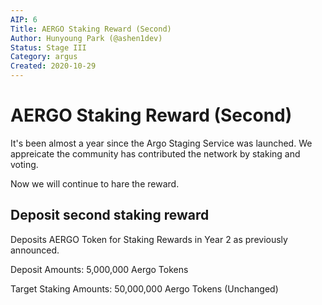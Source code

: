 ```yaml
---
AIP: 6
Title: AERGO Staking Reward (Second)
Author: Hunyoung Park (@ashen1dev)
Status: Stage III
Category: argus
Created: 2020-10-29
---
```


# AERGO Staking Reward (Second)

It's been almost a year since the Argo Staging Service was launched. We appreicate the community has contributed the network by staking and voting.

Now we will continue to hare the reward.

## Deposit second staking reward

Deposits AERGO Token for Staking Rewards in Year 2 as previously announced.


Deposit Amounts: 5,000,000 Aergo Tokens

Target Staking Amounts: 50,000,000 Aergo Tokens (Unchanged)

